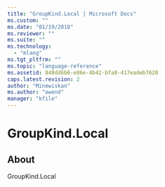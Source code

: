 ```yaml
---
title: "GroupKind.Local | Microsoft Docs"
ms.custom: ""
ms.date: "01/19/2018"
ms.reviewer: ""
ms.suite: ""
ms.technology: 
  - "mlang"
ms.tgt_pltfrm: ""
ms.topic: "language-reference"
ms.assetid: 840dd6b6-e86e-4b42-bfa8-417eadeb7620
caps.latest.revision: 2
author: "Minewiskan"
ms.author: "owend"
manager: "kfile"
---
```

# GroupKind.Local
## About
GroupKind.Local

